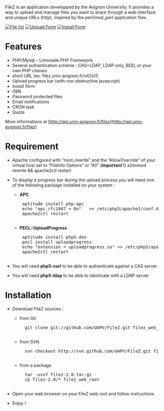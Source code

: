 
FileZ is an application developped by the Avignon University. It provides a way to upload and manage files you want to share through a web interface and unique URLs (http), inspired by the perl/mod_perl application filex.

[![File list](http://gpl.univ-avignon.fr/wp-content/uploads/2007/12/Capture-1-150x150.png)](http://gpl.univ-avignon.fr/wp-content/uploads/2007/12/Capture-1.png)
[![Upload Form](http://gpl.univ-avignon.fr/wp-content/uploads/2007/12/Capture-2-150x150.png)](http://gpl.univ-avignon.fr/wp-content/uploads/2007/12/Capture-2.png)
[![Install Form](http://gpl.univ-avignon.fr/wp-content/uploads/2010/03/fz-beta2-2-150x150.png)](http://gpl.univ-avignon.fr/wp-content/uploads/2010/03/fz-beta2-2.png)

Features
========

* PHP/Mysql – Limonade PHP Framework
* Several authentication scheme : CAS+LDAP, LDAP only, BDD, or your own PHP classes
* short URL (ex: filez.univ-avignon.fr/x42ni1)
* Upload progress bar (with non obstructive javascript)
* Install form
* I18N
* Password protected files
* Email notifications
* CRON task
* Quota

More informations at [http://gpl.univ-avignon.fr/filez](http://gpl.univ-avignon.fr/filez)

Requirement
===========

* Apache configured with “mod_rewrite” and the “AllowOverride” of your virtual host set to “FileInfo Options” or “All” (__important !__)
    a2enmod rewrite && apache2ctl restart

* To display a progress bar during the upload process you will need one of the following package installed on your system :

    *  __APC__

        <pre>
        aptitude install php-apc
        echo "apc.rfc1867 = On"   >> /etc/php5/apache2/conf.d/apc.ini
        apache2ctl restart
        </pre>

    *  __PECL::UploadProgress__

        <pre>
        aptitude install php5-dev
        pecl install uploadprogress
        echo "extension = uploadprogress.so" >> /etc/php5/apache2/conf.d/uploadprogress.ini
        apache2ctl restart
        </pre>

* You will need __php5-curl__ to be able to authenticate against a CAS server

* You will need __php5-ldap__ to be able to identicate with a LDAP server


Installation
============

* Download FileZ sources :

  * from Git

      <pre>
      git clone git://github.com/UAPV/FileZ.git filez_web_root
      </pre>

  * from SVN

      <pre>
      svn checkout http://svn.github.com/UAPV/FileZ.git filez_web_root
      </pre>

  * from a package

      <pre>
      tar -xvvf filez-2.0.tar.gz
      cp filez-2.0/* filez_web_root
      </pre>

* Open your web browser on your FileZ web root and follow instructions

* Enjoy !


